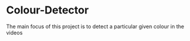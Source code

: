 # Colour-Detector
The main focus of this project is to detect a particular given colour in the videos
